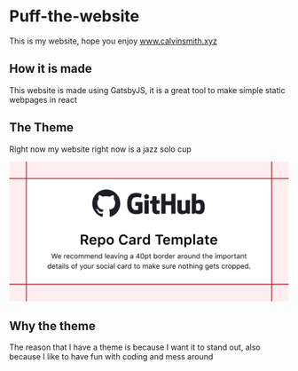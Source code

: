 # Puff-the-website
This is my website, hope you enjoy
www.calvinsmith.xyz

## How it is made
This website is made using GatsbyJS, it is a great tool to make simple static webpages in react

## The Theme
Right now my website right now is a jazz solo cup

![cup](static/soloCupJazz.png)

## Why the theme
The reason that I have a theme is because I want it to stand out, also because I like to have fun with coding and mess around

